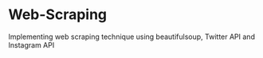 # Web-Scraping
Implementing web scraping technique using beautifulsoup, Twitter API and Instagram API
